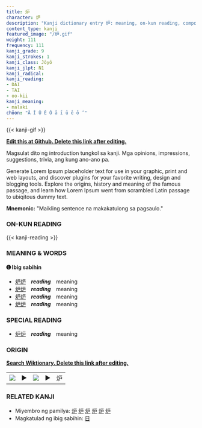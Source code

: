 ```yaml
---
title: 炉
character: 炉
description: "Kanji dictionary entry 炉: meaning, on-kun reading, compounds, origin, related kanji"
content_type: kanji
featured_image: "/炉.gif"
weight: 111
frequency: 111
kanji_grade: 9
kanji_strokes: 1
kanji_class: Jōyō
kanji_jlpt: N1
kanji_radical: 
kanji_reading: 
- DAI
- TAI
- oo-kii
kanji_meaning:
- malaki
chōon: "Ā Ī Ū Ē Ō ā ī ū ē ō ’"
---
```

[//]: # (Don't edit the line below. Kanji animated GIF code is automatically generated.)
{{< kanji-gif >}}

[//]: # (Edit below this line.)

**[Edit this at Github. Delete this link after editing.](https://github.com/tim0g/tim/tree/main/content/kanji/炉/index.md)**

Magsulat dito ng introduction tungkol sa kanji. Mga opinions, impressions, suggestions, trivia, ang kung ano-ano pa.

Generate Lorem Ipsum placeholder text for use in your graphic, print and web layouts, and discover plugins for your favorite writing, design and blogging tools. Explore the origins, history and meaning of the famous passage, and learn how Lorem Ipsum went from scrambled Latin passage to ubiqitous dummy text.
 
**Mnemonic:** "Maikling sentence na makakatulong sa pagsaulo."

### ON-KUN READING

[//]: # (Don't edit the line below. ON-KUN READING code is automatically generated.)
{{< kanji-reading >}}

### MEANING & WORDS

#### ➊ **Ibig sabihin**
  - [炉](../炉)[炉](../炉)　***reading***　meaning
  - [炉](../炉)[炉](../炉)　***reading***　meaning
  - [炉](../炉)[炉](../炉)　***reading***　meaning
  - [炉](../炉)[炉](../炉)　***reading***　meaning

### SPECIAL READING
  - [炉](../炉)[炉](../炉)　***reading***　meaning

### ORIGIN

**[Search Wiktionary. Delete this link after editing.](https://wiktionary.org/wiki/炉)**
<table class="kanji-table"><tr><td>
<img src="60px-炉-bronze.svg.png">
</td><td>▶</td><td>
<img src="60px-炉-oracle.svg.png">
</td><td>▶</td>
<td class="kanji-origin">炉</td>
</tr></table>

### RELATED KANJI
- Miyembro ng pamilya: [炉](../炉) [炉](../炉) [炉](../炉) [炉](../炉) [炉](../炉) [炉](../炉)
- Magkatulad ng ibig sabihin: [日](../日)
